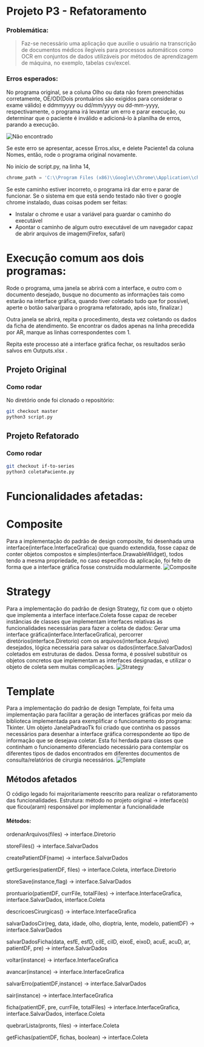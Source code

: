 # Projeto P3 - Refatoramento
### Problemática:
> Faz-se necessário uma aplicação que auxilie o usuário na transcrição de documentos médicos ilegíveis para processos automáticos como OCR em conjuntos de dados utilizáveis por métodos de aprendizagem de máquina, no exemplo, tabelas csv/excel.

### Erros esperados:
No programa original, se a coluna Olho ou data não forem preenchidas corretamente, OE/OD(Dois prontuários são exigidos para considerar o exame válido) e ddmmyyyy ou dd/mm/yyyy ou dd-mm-yyyy, respectivamente, o programa irá levantar um erro e parar execução, ou determinar que o paciente é inválido e adicioná-lo à planilha de erros, parando a execução.

![Não encontrado](https://i.imgur.com/cB0OMTf.png)

Se este erro se apresentar, acesse Erros.xlsx, e delete Paciente1 da coluna Nomes, então, rode o programa original novamente.

No início de script.py, na linha 14,
```python
chrome_path = 'C:\\Program Files (x86)\\Google\\Chrome\\Application\\chrome.exe'
```
Se este caminho estiver incorreto, o programa irá dar erro e parar de funcionar. Se o sistema em que está sendo testado não tiver o google chrome instalado, duas coisas podem ser feitas:
- Instalar o chrome e usar a variável para guardar o caminho do executável
- Apontar o caminho de algum outro executável de um navegador capaz de abrir arquivos de imagem(Firefox, safari)

# Execução comum aos dois programas:

Rode o programa, uma janela se abrirá com a interface, e outro com o documento desejado, busque no documento as informações tais como estarão na interface gráfica, quando tiver coletado tudo que for possível, aperte o botão salvar(para o programa refatorado, após isto, finalizar.)

Outra janela se abrirá, repita o procedimento, desta vez coletando os dados da ficha de atendimento. Se encontrar os dados apenas na linha precedida por AR, marque as linhas correspondentes com 1.

Repita este processo até a interface gráfica fechar, os resultados serão salvos em Outputs.xlsx .

## Projeto Original
### Como rodar
No diretório onde foi clonado o repositório:
```bash
git checkout master
python3 script.py
```

## Projeto Refatorado
### Como rodar
```bash
git checkout if-to-series
python3 coletaPaciente.py
```
# Funcionalidades afetadas:
# Composite
Para a implementação do padrão de design composite, foi desenhada uma interface(interface.InterfaceGrafica) que quando extendida, fosse capaz de conter objetos compostos e simples(interface.DrawableWidget), todos tendo a mesma propriedade, no caso específico da aplicação, foi feito de forma que a interface gráfica fosse construída modularmente.
![Composite](https://i.imgur.com/6qRnkXH.png)

# Strategy
Para a implementação do padrão de design Strategy, fiz com que o objeto que implementa a interface interface.Coleta fosse capaz de receber instâncias de classes que implementam interfaces relativas às funcionalidades necessárias para fazer a coleta de dados: Gerar uma interface gráfica(interface.InterfaceGrafica), percorrer diretórios(interface.Diretorio) com os arquivos(interface.Arquivo) desejados, lógica necessária para salvar os dados(interface.SalvarDados) coletados em estruturas de dados. Dessa forma, é possível substituir os objetos concretos que implementam as interfaces designadas, e utilizar o objeto de coleta sem muitas complicações.
![Strategy](https://i.imgur.com/4pIOfRg.png)

# Template
Para a implementação do padrão de design Template, foi feita uma implementação para facilitar a geração de interfaces gráficas por meio da biblioteca implementada para exemplificar o funcionamento do programa: Tkinter. Um objeto JanelaPadraoTk foi criado que continha os passos necessários para desenhar a interface gráfica correspondente ao tipo de informação que se desejava coletar. Esta foi herdada para classes que continham o funcionamento diferenciado necessário para contemplar os diferentes tipos de dados encontrados em diferentes documentos de consulta/relatórios de cirurgia necessários.
![Template](https://i.imgur.com/MplHCi3.png)

## Métodos afetados
O código legado foi majoritariamente reescrito para realizar o refatoramento das funcionalidades.
Estrutura: método no projeto original -> interface(s) que ficou(aram) responsável por implementar a funcionalidade
#### Métodos:
ordenarArquivos(files) -> interface.Diretorio

storeFiles() -> interface.SalvarDados

createPatientDF(name) -> interface.SalvarDados

getSurgeries(patientDF, files) -> interface.Coleta, interface.Diretorio

storeSave(instance,flag) -> interface.SalvarDados

prontuario(patientDF, currFile, totalFiles) -> interface.InterfaceGrafica, interface.SalvarDados, interface.Coleta

descricoesCirurgicas() -> interface.InterfaceGrafica

salvarDadosCir(reg, data, idade, olho, dioptria, lente, modelo, patientDF) -> interface.SalvarDados

salvarDadosFicha(data, esfE, esfD, cilE, cilD, eixoE, eixoD, acuE, acuD, ar, patientDF, pre) -> interface.SalvarDados

voltar(instance) -> interface.InterfaceGrafica

avancar(instance) -> interface.InterfaceGrafica

salvarErro(patientDF,instance) -> interface.SalvarDados

sair(instance) -> interface.InterfaceGrafica

ficha(patientDF, pre, currFile, totalFiles) -> interface.InterfaceGrafica, interface.SalvarDados, interface.Coleta

quebrarLista(pronts, files) -> interface.Coleta

getFichas(patientDF, fichas, boolean) -> interface.Coleta
